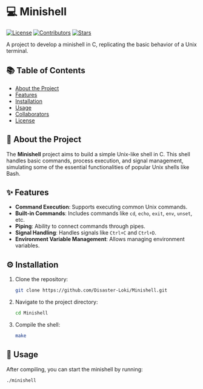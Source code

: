 # 💻 Minishell

[![License](https://img.shields.io/github/license/Disaster-Loki/Minishell?color=blue)](./LICENSE)
[![Contributors](https://img.shields.io/github/contributors/Disaster-Loki/Minishell)](https://github.com/Disaster-Loki/Minishell/graphs/contributors)
[![Stars](https://img.shields.io/github/stars/Disaster-Loki/Minishell?style=social)](https://github.com/Disaster-Loki/Minishell/stargazers)

A project to develop a minishell in C, replicating the basic behavior of a Unix terminal.

## 📚 Table of Contents
- [About the Project](#about-the-project)
- [Features](#features)
- [Installation](#installation)
- [Usage](#usage)
- [Collaborators](#collaborators)
- [License](#license)

## 📖 About the Project
The **Minishell** project aims to build a simple Unix-like shell in C. This shell handles basic commands, process execution, and signal management, simulating some of the essential functionalities of popular Unix shells like Bash.

## ✨ Features
- **Command Execution**: Supports executing common Unix commands.
- **Built-in Commands**: Includes commands like `cd`, `echo`, `exit`, `env`, `unset`, etc.
- **Piping**: Ability to connect commands through pipes.
- **Signal Handling**: Handles signals like `Ctrl+C` and `Ctrl+D`.
- **Environment Variable Management**: Allows managing environment variables.

## ⚙️ Installation
1. Clone the repository:
    ```bash
    git clone https://github.com/Disaster-Loki/Minishell.git
    ```
2. Navigate to the project directory:
    ```bash
    cd Minishell
    ```
3. Compile the shell:
    ```bash
    make
    ```

## 🚀 Usage
After compiling, you can start the minishell by running:
```bash
./minishell
